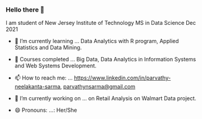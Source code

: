 ### Hello there 👋

I am student of New Jersey Institute of Technology
MS in Data Science               Dec 2021

- 🌱 I’m currently learning ... Data Analytics with R program, Applied Statistics and Data Mining.

- 🌱  Courses completed     ... Big Data, Data Analytics in Information Systems and Web Systems Development.


- 📫 How to reach me: ...        https://www.linkedin.com/in/parvathy-neelakanta-sarma, 
                                  parvathynsarma@gmail.com

- 🔭 I’m currently working on ... on Retail Analysis on Walmart Data project.

- 😄 Pronouns: ...: Her/She


